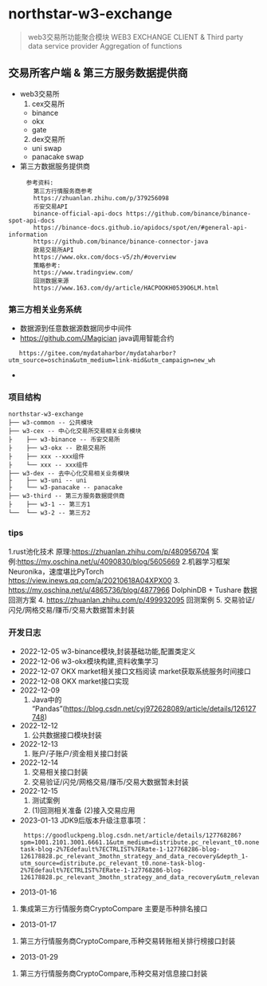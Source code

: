 # northstar-w3-exchange
> web3交易所功能聚合模块
> WEB3 EXCHANGE CLIENT & Third party data service provider Aggregation of functions
> 
## 交易所客户端 & 第三方服务数据提供商
  * web3交易所
    1. cex交易所
      * binance
      * okx
      * gate
    2. dex交易所
      * uni swap
      * panacake swap
  * 第三方数据服务提供商
  ```
       参考资料:
         第三方行情服务商参考
         https://zhuanlan.zhihu.com/p/379256098 
         币安交易API 
         binance-official-api-docs https://github.com/binance/binance-spot-api-docs
         https://binance-docs.github.io/apidocs/spot/en/#general-api-information
         https://github.com/binance/binance-connector-java
         欧易交易所API
         https://www.okx.com/docs-v5/zh/#overview 
         策略参考:
         https://www.tradingview.com/
         回测数据来源
         https://www.163.com/dy/article/HACPOOKH0539O6LM.html
  ```
### 第三方相关业务系统
  * 数据源到任意数据源数据同步中间件
  * https://github.com/JMagician  java调用智能合约
  ```
     https://gitee.com/mydataharbor/mydataharbor?utm_source=oschina&utm_medium=link-mid&utm_campaign=new_wh
  ```
  * 
### 项目结构
```
northstar-w3-exchange
├── w3-common -- 公共模块
├── w3-cex -- 中心化交易所交易相关业务模块
├    ├── w3-binance -- 币安交易所
├    ├── w3-okx -- 欧易交易所
├    ├── xxx --xxx组件
├    └── xxx -- xxx组件
├── w3-dex -- 去中心化交易相关业务模块
├    ├── w3-uni -- uni
├    └── w3-panacake -- panacake
├── w3-third -- 第三方服务数据提供商
├    ├── w3-1 -- 第三方1
└──  └── w3-2 -- 第三方2
```
### tips
1.rust池化技术 原理:https://zhuanlan.zhihu.com/p/480956704 案例:https://my.oschina.net/u/4090830/blog/5605669
2.机器学习框架Neuronika，速度堪比PyTorch https://view.inews.qq.com/a/20210618A04XPX00
3. https://my.oschina.net/u/4865736/blog/4877966  DolphinDB + Tushare 数据回测方案
4. https://zhuanlan.zhihu.com/p/499932095 回测案例
5. 交易验证/闪兑/网格交易/赚币/交易大数据暂未封装
### 开发日志
* 2022-12-05
  w3-binance模块,封装基础功能,配置类定义
* 2022-12-06
  w3-okx模块构建,资料收集学习
* 2022-12-07
  OKX market相关接口文档阅读
    market获取系统服务时间接口
* 2022-12-08
    OKX market接口实现
* 2022-12-09
   1. Java中的 “Pandas”(https://blog.csdn.net/cyj972628089/article/details/126127748)
* 2022-12-12
   1. 公共数据接口模块封装
* 2022-12-13
   1. 账户/子账户/资金相关接口封装
* 2022-12-14
    1. 交易相关接口封装
    2. 交易验证/闪兑/网格交易/赚币/交易大数据暂未封装
* 2022-12-15
    1. 测试案例
    2. (1)回测相关准备 (2)接入交易应用
* 2023-01-13
    JDK9后版本升级注意事项：
    ```
     https://goodluckpeng.blog.csdn.net/article/details/127768286?spm=1001.2101.3001.6661.1&utm_medium=distribute.pc_relevant_t0.none-task-blog-2%7Edefault%7ECTRLIST%7ERate-1-127768286-blog-126178828.pc_relevant_3mothn_strategy_and_data_recovery&depth_1-utm_source=distribute.pc_relevant_t0.none-task-blog-2%7Edefault%7ECTRLIST%7ERate-1-127768286-blog-126178828.pc_relevant_3mothn_strategy_and_data_recovery&utm_relevant_index=1
    ``` 
* 2013-01-16
 1. 集成第三方行情服务商CryptoCompare 主要是币种排名接口
* 2013-01-17
 1. 第三方行情服务商CryptoCompare,币种交易转账相关排行榜接口封装
* 2013-01-29
 1. 第三方行情服务商CryptoCompare,币种交易对信息接口封装
    